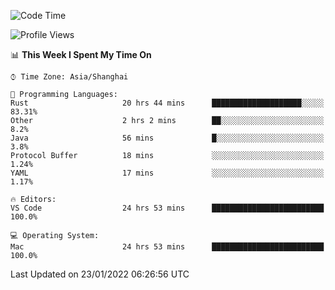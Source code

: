 <!--START_SECTION:waka-->
![Code Time](http://img.shields.io/badge/Code%20Time-942%20hrs%2022%20mins-blue)

![Profile Views](http://img.shields.io/badge/Profile%20Views-3-blue)

📊 **This Week I Spent My Time On** 

```text
⌚︎ Time Zone: Asia/Shanghai

💬 Programming Languages: 
Rust                     20 hrs 44 mins      ████████████████████░░░░░   83.31% 
Other                    2 hrs 2 mins        ██░░░░░░░░░░░░░░░░░░░░░░░   8.2% 
Java                     56 mins             █░░░░░░░░░░░░░░░░░░░░░░░░   3.8% 
Protocol Buffer          18 mins             ░░░░░░░░░░░░░░░░░░░░░░░░░   1.24% 
YAML                     17 mins             ░░░░░░░░░░░░░░░░░░░░░░░░░   1.17%

🔥 Editors: 
VS Code                  24 hrs 53 mins      █████████████████████████   100.0%

💻 Operating System: 
Mac                      24 hrs 53 mins      █████████████████████████   100.0%

```


 Last Updated on 23/01/2022 06:26:56 UTC
<!--END_SECTION:waka-->
